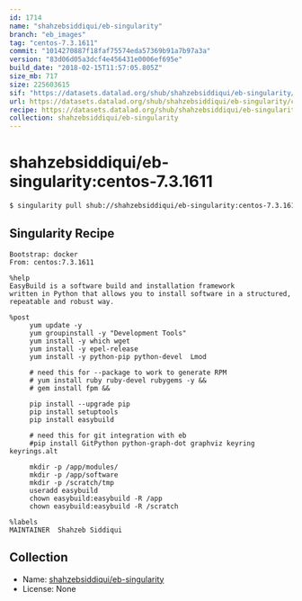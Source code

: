```yaml
---
id: 1714
name: "shahzebsiddiqui/eb-singularity"
branch: "eb_images"
tag: "centos-7.3.1611"
commit: "1014270887f18faf75574eda57369b91a7b97a3a"
version: "83d06d05a3dcf4e456431e0006ef695e"
build_date: "2018-02-15T11:57:05.805Z"
size_mb: 717
size: 225603615
sif: "https://datasets.datalad.org/shub/shahzebsiddiqui/eb-singularity/centos-7.3.1611/2018-02-15-10142708-83d06d05/83d06d05a3dcf4e456431e0006ef695e.simg"
url: https://datasets.datalad.org/shub/shahzebsiddiqui/eb-singularity/centos-7.3.1611/2018-02-15-10142708-83d06d05/
recipe: https://datasets.datalad.org/shub/shahzebsiddiqui/eb-singularity/centos-7.3.1611/2018-02-15-10142708-83d06d05/Singularity
collection: shahzebsiddiqui/eb-singularity
---
```


# shahzebsiddiqui/eb-singularity:centos-7.3.1611

```bash
$ singularity pull shub://shahzebsiddiqui/eb-singularity:centos-7.3.1611
```

## Singularity Recipe

```singularity
Bootstrap: docker
From: centos:7.3.1611

%help
EasyBuild is a software build and installation framework
written in Python that allows you to install software in a structured,
repeatable and robust way.

%post
     yum update -y
     yum groupinstall -y "Development Tools"
     yum install -y which wget
     yum install -y epel-release
     yum install -y python-pip python-devel  Lmod

     # need this for --package to work to generate RPM
     # yum install ruby ruby-devel rubygems -y &&
     # gem install fpm &&

     pip install --upgrade pip
     pip install setuptools
     pip install easybuild

     # need this for git integration with eb
     #pip install GitPython python-graph-dot graphviz keyring keyrings.alt

     mkdir -p /app/modules/
     mkdir -p /app/software
     mkdir -p /scratch/tmp
     useradd easybuild
     chown easybuild:easybuild -R /app
     chown easybuild:easybuild -R /scratch

%labels
MAINTAINER  Shahzeb Siddiqui
```

## Collection

 - Name: [shahzebsiddiqui/eb-singularity](https://github.com/shahzebsiddiqui/eb-singularity)
 - License: None

